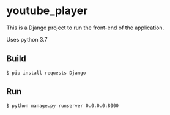youtube_player
=====

This is a Django project to run the front-end of the application.

Uses python 3.7

Build
-----

    $ pip install requests Django
    
Run
---

    $ python manage.py runserver 0.0.0.0:8000